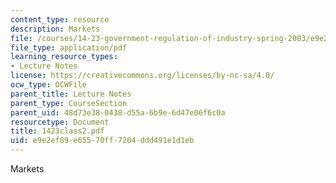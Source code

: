 ```yaml
---
content_type: resource
description: Markets
file: /courses/14-23-government-regulation-of-industry-spring-2003/e9e2ef89e65570ff7204ddd491e1d1eb_1423class2.pdf
file_type: application/pdf
learning_resource_types:
- Lecture Notes
license: https://creativecommons.org/licenses/by-nc-sa/4.0/
ocw_type: OCWFile
parent_title: Lecture Notes
parent_type: CourseSection
parent_uid: 48d73e38-0438-d55a-6b9e-6d47e06f6c0a
resourcetype: Document
title: 1423class2.pdf
uid: e9e2ef89-e655-70ff-7204-ddd491e1d1eb
---
```

Markets